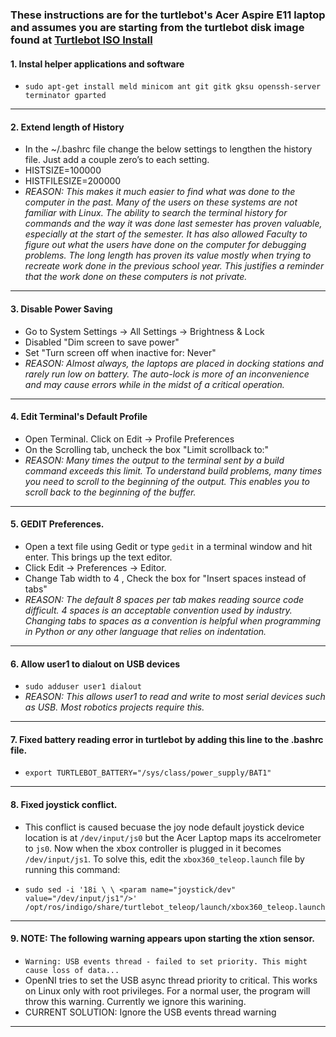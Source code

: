 ### These instructions are for the turtlebot's Acer Aspire E11 laptop and assumes you are starting from the turtlebot disk image found at [Turtlebot ISO Install](http://wiki.ros.org/turtlebot/Tutorials/indigo/ISO%20Installation)

#### 1. Instal helper applications and software
- `sudo apt-get install meld minicom ant git gitk gksu openssh-server terminator gparted`
----------------------------
#### 2. Extend length of History
- In the ~/.bashrc file change the below settings to lengthen the history file. Just add a couple zero’s to each setting.
- HISTSIZE=100000
- HISTFILESIZE=200000
- *REASON: This makes it much easier to find what was done to the computer in the past. Many of the users on these systems are not familiar with Linux. The ability to search the terminal history for commands and the way it was done last semester has proven valuable, especially at the start of the semester. It has also allowed Faculty to figure out what the users have done on the computer for debugging problems. The long length has proven its value mostly when trying to recreate work done in the previous school year. This justifies a reminder that the work done on these computers is not private.*
----------------------------
#### 3. Disable Power Saving
- Go to System Settings -> All Settings -> Brightness & Lock
- Disabled "Dim screen to save power"
- Set "Turn screen off when inactive for: Never"
- *REASON: Almost always, the laptops are placed in docking stations and rarely run low on battery. The auto-lock is more of an inconvenience and may cause errors while in the midst of a critical operation.*
----------------------------
#### 4. Edit Terminal's Default Profile
- Open Terminal. Click on Edit -> Profile Preferences
- On the Scrolling tab, uncheck the box "Limit scrollback to:"
- *REASON: Many times the output to the terminal sent by a build command exceeds this limit. To understand build problems, many times you need to scroll to the beginning of the output. This enables you to scroll back to the beginning of the buffer.*
----------------------------
#### 5. GEDIT Preferences.
- Open a text file using Gedit or type `gedit` in a terminal window and hit enter. This brings up the text editor.
- Click Edit -> Preferences -> Editor. 
- Change Tab width to 4 , Check the box for "Insert spaces instead of tabs"
- *REASON: The default 8 spaces per tab makes reading source code difficult. 4 spaces is an acceptable convention used by industry. Changing tabs to spaces as a convention is helpful when programming in Python or any other language that relies on indentation.*
----------------------------
#### 6. Allow user1 to dialout on USB devices
 - `sudo adduser user1 dialout`
 - *REASON: This allows user1 to read and write to most serial devices such as USB. Most robotics projects require this.*
 ----------------------------
#### 7. Fixed battery reading error in turtlebot by adding this line to the .bashrc file.
- `export TURTLEBOT_BATTERY="/sys/class/power_supply/BAT1"`
----------------------------
#### 8. Fixed joystick conflict.
- This conflict is caused becuase the joy node default joystick device location is at `/dev/input/js0` but the Acer Laptop maps its accelrometer to `js0`. Now when the xbox controller is plugged in it becomes `/dev/input/js1`. To solve this, edit the `xbox360_teleop.launch` file by running this command:

- `sudo sed -i '18i \ \ <param name="joystick/dev" value="/dev/input/js1"/>'  /opt/ros/indigo/share/turtlebot_teleop/launch/xbox360_teleop.launch`
--------------------------------
#### 9. NOTE: The following warning appears upon starting the xtion sensor.
- `Warning: USB events thread - failed to set priority. This might cause loss of data...`
- OpenNI tries to set the USB async thread priority to critical. This works on Linux only with root privileges. For a normal user, the program will throw this warning. Currently we ignore this warining.
- CURRENT SOLUTION: Ignore the USB events thread warning
----------------------------
